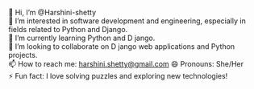 👋 Hi, I’m @Harshini-shetty  
👀  I’m interested in software development and engineering, especially in fields related to Python and Django.    
🌱 I’m currently learning Python and D jango.  
💞️ I’m looking to collaborate on D jango web applications and Python projects.  
📫 How to reach me: harshini.shetty@gmail.com 
😄 Pronouns: She/Her  
⚡ Fun fact: I love solving puzzles and exploring new technologies!


<!---
Harshini-shetty/Harshini-shetty is a ✨ special ✨ repository because its `README.md` (this file) appears on your GitHub profile.
You can click the Preview link to take a look at your changes.
--->


